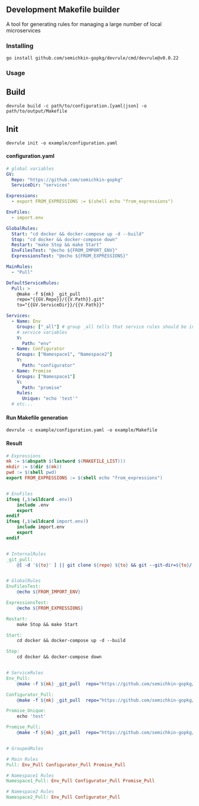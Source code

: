 ## Development Makefile builder
A tool for generating rules for managing a large number of local microservices

### Installing
`go install github.com/semichkin-gopkg/devrule/cmd/devrule@v0.0.22`

### Usage
## Build
`devrule build -c path/to/configuration.[yaml|json] -o path/to/output/Makefile`
## Init
`devrule init -o example/configuration.yaml`

#### configuration.yaml
```yaml
# global variables
GV:
  Repo: "https://github.com/semichkin-gopkg"
  ServiceDir: "services"

Expressions:
  - export FROM_EXPRESSIONS := $(shell echo "from_expressions")

EnvFiles:
  - import.env

GlobalRules:
  Start: "cd docker && docker-compose up -d --build"
  Stop: "cd docker && docker-compose down"
  Restart: "make Stop && make Start"
  EnvFilesTest: "@echo ${FROM_IMPORT_ENV}"
  ExpressionsTest: "@echo ${FROM_EXPRESSIONS}"

MainRules:
  - "Pull"

DefaultServiceRules:
  Pull: >
    @make -f ${mk} _git_pull 
    repo="{{GV.Repo}}/{{V.Path}}.git"
    to="{{GV.ServiceDir}}/{{V.Path}}"

Services:
  - Name: Env
    Groups: ["_all"] # group _all tells that service rules should be included to all other groups
    # service variables
    V:
      Path: "env"
  - Name: Configurator
    Groups: ["Namespace1", "Namespace2"]
    V:
      Path: "configurator"
  - Name: Promise
    Groups: ["Namespace1"]
    V:
      Path: "promise"
    Rules:
      Unique: "echo 'test'"
  # etc...
```

#### Run Makefile generation
`devrule -c example/configuration.yaml -o example/Makefile`

#### Result
```makefile
# Expressions
mk := $(abspath $(lastword $(MAKEFILE_LIST)))
mkdir := $(dir $(mk))
pwd := $(shell pwd)
export FROM_EXPRESSIONS := $(shell echo "from_expressions")


# EnvFiles
ifneq (,$(wildcard .env))
	include .env
	export
endif
ifneq (,$(wildcard import.env))
	include import.env
	export
endif


# InternalRules
_git_pull: 
	@[ -d '${to}' ] || git clone ${repo} ${to} && git --git-dir=${to}/.git --work-tree=${to} pull origin $(shell git --git-dir=${to}/.git --work-tree=${to} branch --show-current)


# GlobalRules
EnvFilesTest: 
	@echo ${FROM_IMPORT_ENV}

ExpressionsTest: 
	@echo ${FROM_EXPRESSIONS}

Restart: 
	make Stop && make Start

Start: 
	cd docker && docker-compose up -d --build

Stop: 
	cd docker && docker-compose down


# ServiceRules
Env_Pull: 
	@make -f ${mk} _git_pull  repo="https://github.com/semichkin-gopkg/env.git" to="services/env"

Configurator_Pull: 
	@make -f ${mk} _git_pull  repo="https://github.com/semichkin-gopkg/configurator.git" to="services/configurator"

Promise_Unique: 
	echo 'test'

Promise_Pull: 
	@make -f ${mk} _git_pull  repo="https://github.com/semichkin-gopkg/promise.git" to="services/promise"


# GroupedRules

# Main Rules
Pull: Env_Pull Configurator_Pull Promise_Pull

# Namespace1 Rules
Namespace1_Pull: Env_Pull Configurator_Pull Promise_Pull

# Namespace2 Rules
Namespace2_Pull: Env_Pull Configurator_Pull
```